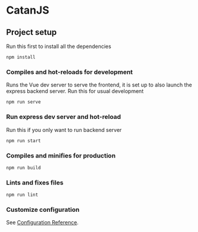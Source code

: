 # CatanJS

## Project setup
Run this first to install all the dependencies
```
npm install
```

### Compiles and hot-reloads for development 
Runs the Vue dev server to serve the frontend, it is set up to also launch the express backend server.
Run this for usual development
```
npm run serve
```


### Run express dev server and hot-reload
Run this if you only want to run backend server
```
npm run start
``` 

### Compiles and minifies for production
```
npm run build
```

### Lints and fixes files
```
npm run lint
```

### Customize configuration
See [Configuration Reference](https://cli.vuejs.org/config/).
